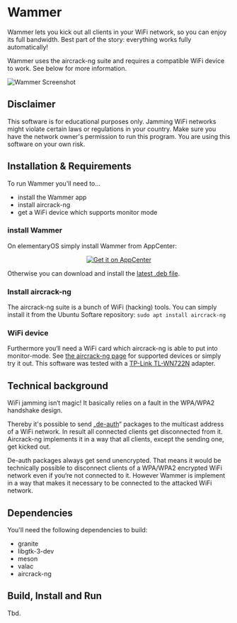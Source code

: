 # Wammer

Wammer lets you kick out all clients in your WiFi network, so you can enjoy its full bandwidth. Best part of the story: everything works fully automatically!

Wammer uses the aircrack-ng suite and requires a compatible WiFi device to work. See below for more information.

![Wammer Screenshot](https://raw.github.com/ronnydo/wammer/master/data/screenshot_active.png)

## Disclaimer
This software is for educational purposes only. Jamming WiFi networks might violate certain laws or regulations in your country. Make sure you have the network owner's permission to run this program. You are using this software on your own risk.

## Installation & Requirements
To run Wammer you'll need to...

   * install the Wammer app 
   * install aircrack-ng
   * get a WiFi device which supports monitor mode

### install Wammer
On elementaryOS simply install Wammer from AppCenter:
<p align="center">
  <a href="https://appcenter.elementary.io/com.github.ronnydo.wammer">
    <img src="https://appcenter.elementary.io/badge.svg" alt="Get it on AppCenter">
  </a>
</p>

Otherwise you can download and install the [latest .deb file](https://www.github.com/ronnydo/wammer/releases/latest).

### Install aircrack-ng
The aircrack-ng suite is a bunch of WiFi (hacking) tools. You can simply install it from the Ubuntu Softare repository:
    ```sudo apt install aircrack-ng```

### WiFi device
Furthermore you‘ll need a WiFi card which aircrack-ng is able to put into monitor-mode. See [the aircrack-ng page](https://www.aircrack-ng.org/doku.php?id=compatibility_drivers) for supported devices or simply try it out.
This software was tested with a [TP-Link TL-WN722N](https://www.amazon.de/TP-Link-TL-WN722N-High-Gain-Antenne-WLAN-Empfang-unterst%C3%BCtzt/dp/B002SZEOLG/ref=sr_1_5?ie=UTF8&qid=1524723875&sr=8-5&keywords=tp+link+wifi+adapter) adapter. 

## Technical background 
WiFi jamming isn‘t magic! It basically relies on a fault in the WPA/WPA2 handshake design. 

Thereby it's possible to send „[de-auth](https://en.wikipedia.org/wiki/Wi-Fi_deauthentication_attack)“ packages to the multicast address of a WiFi network. In result all connected clients get disconnected from it. Aircrack-ng implements it in a way that all clients, except the sending one, get kicked out.

De-auth packages always get send unencrypted. That means it would be technically possible to disconnect clients of a WPA/WPA2 encrypted WiFi network even if you‘re not connected to it. However Wammer is implement in a way that makes it necessary to be connected to the attacked WiFi network.

## Dependencies
You'll need the following dependencies to build:
* granite
* libgtk-3-dev
* meson
* valac
* aircrack-ng

## Build, Install and Run
Tbd.
